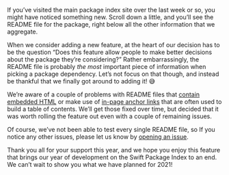 
If you’ve visited the main package index site over the last week or so, you might have noticed something new. Scroll down a little, and you’ll see the README file for the package, right below all the other information that we aggregate.

When we consider adding a new feature, at the heart of our decision has to be the question “Does this feature allow people to make better decisions about the package they’re considering?” Rather embarrassingly, the README file is probably _the most_ important piece of information when picking a package dependency. Let’s not focus on that though, and instead be thankful that we finally got around to adding it! 😅

We’re aware of a couple of problems with README files that [contain embedded HTML](https://github.com/SwiftPackageIndex/SwiftPackageIndex-Server/issues/843) or make use of [in-page anchor links](https://github.com/SwiftPackageIndex/SwiftPackageIndex-Server/issues/824) that are often used to build a table of contents. We’ll get those fixed over time, but decided that it was worth rolling the feature out even with a couple of remaining issues.

Of course, we’ve not been able to test every single README file, so If you notice any other issues, please let us know by [opening an issue](https://github.com/SwiftPackageIndex/SwiftPackageIndex-Server/issues/new/choose).

Thank you all for your support this year, and we hope you enjoy this feature that brings our year of development on the Swift Package Index to an end. We can’t wait to show you what we have planned for 2021!

